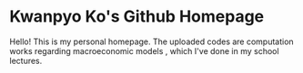 # Kwanpyo Ko's Github Homepage
Hello! This is my personal homepage. 
The uploaded codes are computation works regarding macroeconomic models , which I've done in my school lectures.
